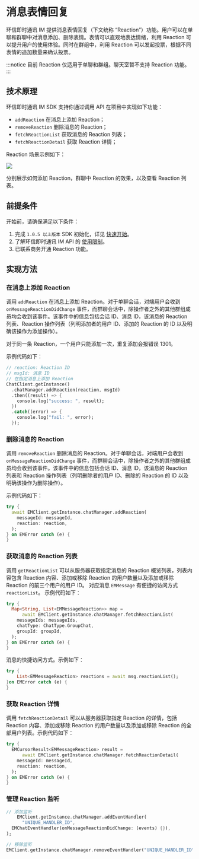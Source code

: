 # 消息表情回复

<Toc />

环信即时通讯 IM 提供消息表情回复（下文统称 “Reaction”）功能。用户可以在单聊和群聊中对消息添加、删除表情。表情可以直观地表达情绪，利用 Reaction 可以提升用户的使用体验。同时在群组中，利用 Reaction 可以发起投票，根据不同表情的追加数量来确认投票。

:::notice
目前 Reaction 仅适用于单聊和群组。聊天室暂不支持 Reaction 功能。
:::

## 技术原理

环信即时通讯 IM SDK 支持你通过调用 API 在项目中实现如下功能：

- `addReaction` 在消息上添加 Reaction；
- `removeReaction` 删除消息的 Reaction；
- `fetchReactionList` 获取消息的 Reaction 列表；
- `fetchReactionDetail` 获取 Reaction 详情；

Reaction 场景示例如下：

![](@static/images/ios/reactions.png)

分别展示如何添加 Reaction，群聊中 Reaction 的效果，以及查看 Reaction 列表。

## 前提条件

开始前，请确保满足以下条件：

1. 完成 `1.0.5 以上版本` SDK 初始化，详见 [快速开始](quickstart.html)。
2. 了解环信即时通讯 IM API 的 [使用限制](/product/limitation.html)。
3. 已联系商务开通 Reaction 功能。

## 实现方法

### 在消息上添加 Reaction

调用 `addReaction` 在消息上添加 Reaction。对于单聊会话，对端用户会收到 `onMessageReactionDidChange` 事件，而群聊会话中，除操作者之外的其他群组成员均会收到该事件。该事件中的信息包括会话 ID、消息 ID，该消息的 Reaction 列表、Reaction 操作列表（列明添加者的用户 ID、添加的 Reaction 的 ID 以及明确该操作为添加操作）。

对于同一条 Reaction，一个用户只能添加一次，重复添加会报错误 1301。

示例代码如下：

```dart
// reaction: Reaction ID
// msgId: 消息 ID
// 在指定消息上添加 Reaction
ChatClient.getInstance()
  .chatManager.addReaction(reaction, msgId)
  .then((result) => {
    console.log("success: ", result);
  })
  .catch((error) => {
    console.log("fail: ", error);
  });
```

### 删除消息的 Reaction

调用 `removeReaction` 删除消息的 Reaction。对于单聊会话，对端用户会收到 `onMessageReactionDidChange` 事件，而群聊会话中，除操作者之外的其他群组成员均会收到该事件。该事件中的信息包括会话 ID、消息 ID，该消息的 Reaction 列表和 Reaction 操作列表（列明删除者的用户 ID、删除的 Reaction 的 ID 以及明确该操作为删除操作）。

示例代码如下：

```dart
try {
  await EMClient.getInstance.chatManager.addReaction(
    messageId: messageId,
    reaction: reaction,
  );
} on EMError catch (e) {
}
```

### 获取消息的 Reaction 列表

调用 `getReactionList` 可以从服务器获取指定消息的 Reaction 概览列表，列表内容包含 Reaction 内容、添加或移除 Reaction 的用户数量以及添加或移除 Reaction 的前三个用户的用户 ID。
对应消息 `EMMessage` 有便捷的访问方式 `reactionList`。
示例代码如下：

```dart
try {
  Map<String, List<EMMessageReaction>> map =
      await EMClient.getInstance.chatManager.fetchReactionList(
    messageIds: messageIds,
    chatType: ChatType.GroupChat,
    groupId: groupId,
  );
} on EMError catch (e) {
}
```

消息的快捷访问方式。示例如下：

```dart
try {
    List<EMMessageReaction> reactions = await msg.reactionList();
}on EMError catch (e) {
}
```

### 获取 Reaction 详情

调用 `fetchReactionDetail` 可以从服务器获取指定 Reaction 的详情，包括 Reaction 内容、添加或移除 Reaction 的用户数量以及添加或移除 Reaction 的全部用户列表。示例代码如下：

```dart
try {
  EMCursorResult<EMMessageReaction> result =
      await EMClient.getInstance.chatManager.fetchReactionDetail(
    messageId: messageId,
    reaction: reaction,
  );
} on EMError catch (e) {
}
```

### 管理 Reaction 监听

```dart
// 添加监听
    EMClient.getInstance.chatManager.addEventHandler(
      "UNIQUE_HANDLER_ID",
  EMChatEventHandler(onMessageReactionDidChange: (events) {}),
);

// 移除监听
EMClient.getInstance.chatManager.removeEventHandler("UNIQUE_HANDLER_ID");
```
